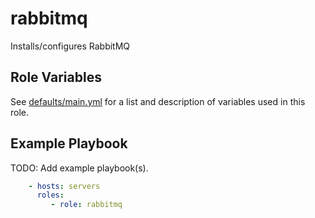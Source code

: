 # rabbitmq

Installs/configures RabbitMQ

Role Variables
--------------

See [defaults/main.yml](defaults/main.yml) for a list and description of
variables used in this role.

Example Playbook
----------------

TODO: Add example playbook(s).

```yaml
    - hosts: servers
      roles:
         - role: rabbitmq
```
